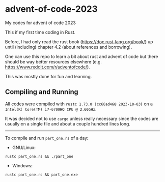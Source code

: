 # advent-of-code-2023
My codes for advent of code 2023

This if my first time coding in Rust. 

Before, I had only read the rust book (https://doc.rust-lang.org/book/) up until (including) chapter 4.2 (about references and borrowing).

One can use this repo to learn a bit about rust and advent of code but there should be way better resources elsewhere (e.g. https://www.reddit.com/r/adventofcode/).

This was mostly done for fun and learning.


## Compiling and Running
All codes were compiled with `rustc 1.73.0 (cc66ad468 2023-10-03)` on a `Intel(R) Core(TM) i7-6700HQ CPU @ 2.60GHz`.

It was decided not to use `cargo` unless really necessary since the codes are usually on a single file and about a couple hundred lines long.

---
To compile and run `part_one.rs` of a day:

- GNU/Linux:

`rustc part_one.rs && ./part_one`

- Windows:

`rustc part_one.rs && part_one.exe` 
